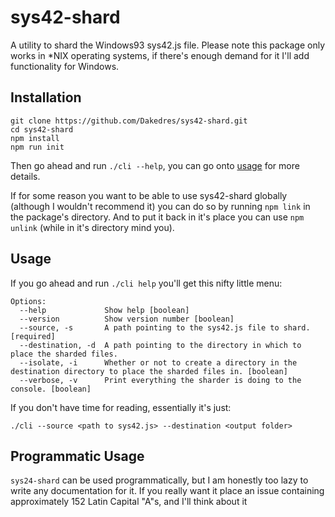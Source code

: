 # sys42-shard

A utility to shard the Windows93 sys42.js file. Please note this package only works in *NIX operating systems, if there's enough demand for it I'll add functionality for Windows.

## Installation

    git clone https://github.com/Dakedres/sys42-shard.git
    cd sys42-shard
    npm install
    npm run init

Then go ahead and run `./cli --help`, you can go onto [usage](#usage) for more details.

If for some reason you want to be able to use sys42-shard globally (although I wouldn't recommend it) you can do so by running `npm link` in the package's directory. And to put it back in it's place you can use `npm unlink` (while in it's directory mind you).

## Usage

  If you go ahead and run `./cli help` you'll get this nifty little menu:

    Options:
      --help             Show help [boolean]
      --version          Show version number [boolean]
      --source, -s       A path pointing to the sys42.js file to shard. [required]
      --destination, -d  A path pointing to the directory in which to place the sharded files.
      --isolate, -i      Whether or not to create a directory in the destination directory to place the sharded files in. [boolean]
      --verbose, -v      Print everything the sharder is doing to the console. [boolean]

  If you don't have time for reading, essentially it's just:

    ./cli --source <path to sys42.js> --destination <output folder>

## Programmatic Usage

`sys24-shard` can be used programmatically, but I am honestly too lazy to write any documentation for it. If you really want it place an issue containing approximately 152 Latin Capital "A"s, and I'll think about it